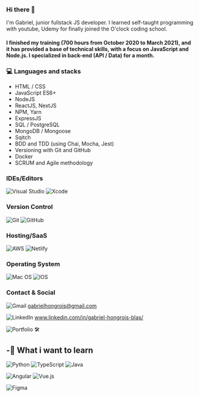 ### Hi there 👋

I'm Gabriel, junior fullstack JS developer. I learned self-taught programming with youtube, Udemy for finally joined the O'clock coding school.

#### I finished my training (700 hours from October 2020 to March 2021), and it has provided a base of technical skills, with a focus on JavaScript and Node.js. I specialized in back-end (API / Data) for a month.


### 💻 Languages and stacks

- HTML / CSS 
- JavaScript ES6+
- NodeJS
- ReactJS, NextJS
- NPM, Yarn
- ExpressJS
- SQL / PostgreSQL
- MongoDB / Mongoose
- Sqitch
- BDD and TDD (using Chai, Mocha, Jest)
- Versioning with Git and GitHub
- Docker
- SCRUM and Agile methodology 

### IDEs/Editors
![Visual Studio](https://img.shields.io/badge/Visual%20Studio-5C2D91.svg?style=for-the-badge&logo=visual-studio&logoColor=white)
![Xcode](https://img.shields.io/badge/Xcode-007ACC?style=for-the-badge&logo=Xcode&logoColor=white)


### Version Control
![Git](https://img.shields.io/badge/git-%23F05033.svg?style=for-the-badge&logo=git&logoColor=white)
![GitHub](https://img.shields.io/badge/github-%23121011.svg?style=for-the-badge&logo=github&logoColor=white)


### Hosting/SaaS
![AWS](https://img.shields.io/badge/AWS-%23FF9900.svg?style=for-the-badge&logo=amazon-aws&logoColor=white)
![Netlify](https://img.shields.io/badge/netlify-%23000000.svg?style=for-the-badge&logo=netlify&logoColor=#00C7B7)

### Operating System
![Mac OS](https://img.shields.io/badge/mac%20os-000000?style=for-the-badge&logo=macos&logoColor=F0F0F0)
![IOS](https://img.shields.io/badge/iOS-000000?style=for-the-badge&logo=ios&logoColor=white)


### Contact & Social
![Gmail](https://img.shields.io/badge/Gmail-D14836?style=for-the-badge&logo=gmail&logoColor=white)
gabrielhongrois@gmail.com

![LinkedIn](https://img.shields.io/badge/linkedin-%230077B5.svg?style=for-the-badge&logo=linkedin&logoColor=white)
www.linkedin.com/in/gabriel-hongrois-blas/

![Portfolio](https://img.shields.io/badge/Portfolio-%23000000.svg?style=for-the-badge&logo=firefox&logoColor=#FF7139)
🛠

## -📖 What i want to learn

![Python](https://img.shields.io/badge/python-3670A0?style=for-the-badge&logo=python&logoColor=ffdd54)
![TypeScript](https://img.shields.io/badge/typescript-%23007ACC.svg?style=for-the-badge&logo=typescript&logoColor=white)
![Java](https://img.shields.io/badge/java-%23ED8B00.svg?style=for-the-badge&logo=java&logoColor=white)

![Angular](https://img.shields.io/badge/angular-%23DD0031.svg?style=for-the-badge&logo=angular&logoColor=white)
![Vue.js](https://img.shields.io/badge/vuejs-%2335495e.svg?style=for-the-badge&logo=vuedotjs&logoColor=%234FC08D)

![Figma](https://img.shields.io/badge/figma-%23F24E1E.svg?style=for-the-badge&logo=figma&logoColor=white)
